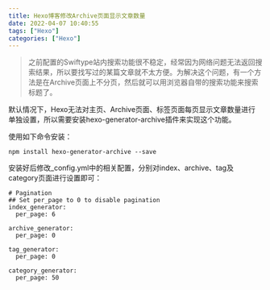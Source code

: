 ```yaml
---
title: Hexo博客修改Archive页面显示文章数量
date: 2022-04-07 10:40:55
tags: ["Hexo"]
categories: ["Hexo"]
---
```


> 之前配置的Swiftype站内搜索功能很不稳定，经常因为网络问题无法返回搜索结果，所以要找写过的某篇文章就不太方便。为解决这个问题，有一个方法是在Archive页面上不分页，然后就可以用浏览器自带的搜索功能来搜索标题了。

默认情况下，Hexo无法对主页、Archive页面、标签页面每页显示文章数量进行单独设置，所以需要安装hexo-generator-archive插件来实现这个功能。

使用如下命令安装：
```
npm install hexo-generator-archive --save
```
安装好后修改_config.yml中的相关配置，分别对index、archive、tag及category页面进行设置即可：
```
# Pagination
## Set per_page to 0 to disable pagination
index_generator:
  per_page: 6

archive_generator:
  per_page: 0

tag_generator:
  per_page: 0

category_generator:
  per_page: 50
```
